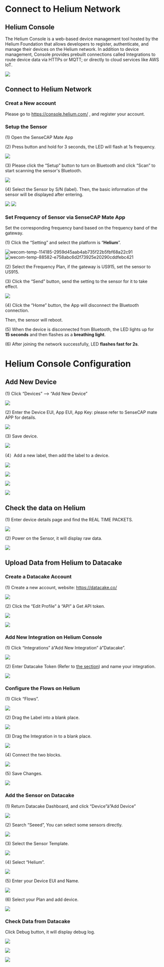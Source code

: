  # Connect to Helium Network
 ## Helium Console
The Helium Console is a web-based device management tool hosted by the Helium Foundation that allows developers to register, authenticate, and manage their devices on the Helium network. In addition to device management, Console provides prebuilt connections called Integrations to route device data via HTTPs or MQTT; or directly to cloud services like AWS IoT.

![](003.png)












## Connect to Helium Network
### Creat a New account
Please go to <https://console.helium.com/>  , and register your account.
### Setup the Sensor
(1) Open the SenseCAP Mate App

(2) Press button and hold for 3 seconds, the LED will flash at 1s frequency.

![](004.png)

(3) Please click the “Setup” button to turn on Bluetooth and click “Scan” to start scanning the sensor's Bluetooth.

![](005.png)

(4) Select the Sensor by S/N (label). Then, the basic information of the sensor will be displayed after entering.

![](006.png)       ![](007.png)
### Set Frequency of Sensor via SenseCAP Mate App
Set the corresponding frequency band based on the frequency band of the gateway.

(1) Click the “Setting” and select the platform is “**Helium**”.

![wecom-temp-114185-2959d45aab4ab735f22b5fbf68a22c91](008.jpeg)     ![wecom-temp-88582-e758abc6d2f73925e20290cddfebc421](009.jpeg)

(2) Select the Frequency Plan, if the gateway is US915, set the sensor to US915.

(3) Click the “Send” button, send the setting to the sensor for it to take effect. 

![](010.png)

(4) Click the “Home” button, the App will disconnect the Bluetooth connection.

Then, the sensor will reboot.

(5) When the device is disconnected from Bluetooth, the LED lights up for **15 seconds** and then flashes as a **breathing light**.

(6) After joining the network successfully, LED **flashes fast for 2s**.

# Helium Console Configuration
## Add New Device
(1) Click “Devices” –> “Add New Device”

![](011.png)

(2) Enter the Device EUI, App EUI, App Key: please refer to SenseCAP mate APP for details.

![](012.png)

(3) Save device.

![](013.png)

(4）Add a new label, then add the label to a device. 

![](014.png)

![](015.png)

![](016.png)

![](017.png)








## Check the data on Helium
(1) Enter device details page and find the REAL TIME PACKETS.

![](018.png)

(2) Power on the Sensor, it will display raw data.

![](019.png)










## Upload Data from Helium to Datacake
### Create a Datacake Account
(1) Create a new account, website: <https://datacake.co/> 

![](020.png)

(2) Click the “Edit Profile” à “API” à Get API token.

![](021.png)

![](022.png)

### Add New Integration on Helium Console
(1) Click “Integrations” à”Add New Integration” à”Datacake”.

![](023.png)

(2) Enter Datacake Token (Refer to [the section](#_Create_a_Datacake)) and name your integration.

![](024.png)
### Configure the Flows on Helium
(1) Click “Flows”.

![](025.png)

(2) Drag the Label into a blank place. 

![](026.png)

(3) Drag the Integration in to a blank place.

![](027.png)

(4) Connect the two blocks.

![](028.png)

(5) Save Changes.

![](029.png)
### Add the Sensor on Datacake
(1) Return Datacake Dashboard, and click “Device”à”Add Device”

![](030.png)

(2) Search “Seeed”, You can select some sensors directly.

![](031.png)

(3) Select the Sensor Template.

![](032.png)

(4) Select “Helium”.

![](033.png)

(5) Enter your Device EUI and Name.

![](034.png)

(6) Select your Plan and add device.

![](035.png)


### Check Data from Datacake
Click Debug button, it will display debug log.

![](036.png)

![](037.png)

![](038.png)


